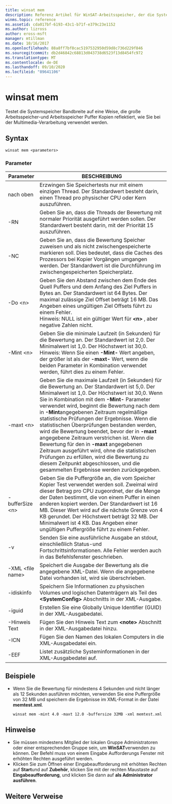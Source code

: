 ```yaml
---
title: winsat mem
description: Referenz Artikel für WinSAT-Arbeitsspeicher, der die Systemspeicher Bandbreite auf eine Weise überprüft, die den umfangreichen Arbeitsspeichers und Speicherpuffer Kopien widerspiegelt, wie bei der Multimedia-Verarbeitung verwendet.
winms.topic: reference
ms.assetid: cda017bf-6193-43c1-b71f-e379c23e1152
ms.author: lizross
author: eross-msft
manager: mtillman
ms.date: 10/16/2017
ms.openlocfilehash: 88a8ff7bf8cac5197532950d59d8c736d229f846
ms.sourcegitcommit: db2d46842c68813d043738d6523f13d8454fc972
ms.translationtype: MT
ms.contentlocale: de-DE
ms.lasthandoff: 09/10/2020
ms.locfileid: "89641106"
---
```

# <a name="winsat-mem"></a>winsat mem



Testet die Systemspeicher Bandbreite auf eine Weise, die große Arbeitsspeicher-und Arbeitsspeicher Puffer Kopien reflektiert, wie Sie bei der Multimedia-Verarbeitung verwendet werden.



## <a name="syntax"></a>Syntax

```
winsat mem <parameters>
```

### <a name="parameters"></a>Parameter

|Parameter|BESCHREIBUNG|
|---------|-----------|
|nach oben|Erzwingen Sie Speichertests nur mit einem einzigen Thread. Der Standardwert besteht darin, einen Thread pro physischer CPU oder Kern auszuführen.|
|-RN|Geben Sie an, dass die Threads der Bewertung mit normaler Priorität ausgeführt werden sollen. Der Standardwert besteht darin, mit der Priorität 15 auszuführen.|
|-NC|Geben Sie an, dass die Bewertung Speicher zuweisen und als nicht zwischengespeicherte markieren soll. Dies bedeutet, dass die Caches des Prozessors bei Kopier Vorgängen umgangen werden. Der Standardwert ist die Durchführung im zwischengespeicherten Speicherplatz.|
|-Do \<n>|Geben Sie den Abstand zwischen dem Ende des Quell Puffers und dem Anfang des Ziel Puffers in Bytes an. Der Standardwert ist 64 Bytes. Der maximal zulässige Ziel Offset beträgt 16 MB. Das Angeben eines ungültigen Ziel Offsets führt zu einem Fehler.</br>Hinweis: NULL ist ein gültiger Wert für **\<n>** , aber negative Zahlen nicht.|
|-Mint \<n>|Geben Sie die minimale Laufzeit (in Sekunden) für die Bewertung an. Der Standardwert ist 2,0. Der Minimalwert ist 1,0. Der Höchstwert ist 30,0.</br>Hinweis: Wenn Sie einen **-Mint-** Wert angeben, der größer ist als der **-maxt-** Wert, wenn die beiden Parameter in Kombination verwendet werden, führt dies zu einem Fehler.|
|-maxt \<n>|Geben Sie die maximale Laufzeit (in Sekunden) für die Bewertung an. Der Standardwert ist 5,0. Der Minimalwert ist 1,0. Der Höchstwert ist 30,0. Wenn Sie in Kombination mit dem **-Mint-** Parameter verwendet wird, beginnt die Bewertung nach dem in **-Mint**angegebenen Zeitraum regelmäßige statistische Prüfungen der Ergebnisse. Wenn die statistischen Überprüfungen bestanden werden, wird die Bewertung beendet, bevor der in **-maxt** angegebene Zeitraum verstrichen ist. Wenn die Bewertung für den in **-maxt** angegebenen Zeitraum ausgeführt wird, ohne die statistischen Prüfungen zu erfüllen, wird die Bewertung zu diesem Zeitpunkt abgeschlossen, und die gesammelten Ergebnisse werden zurückgegeben.|
|-bufferSize \<n>|Geben Sie die Puffergröße an, die vom Speicher Kopier Test verwendet werden soll. Zweimal wird dieser Betrag pro CPU zugeordnet, der die Menge der Daten bestimmt, die von einem Puffer in einen anderen kopiert werden. Der Standardwert ist 16 MB. Dieser Wert wird auf die nächste Grenze von 4 KB gerundet. Der Höchstwert beträgt 32 MB. Der Minimalwert ist 4 KB. Das Angeben einer ungültigen Puffergröße führt zu einem Fehler.|
|-v|Senden Sie eine ausführliche Ausgabe an stdout, einschließlich Status-und Fortschrittsinformationen. Alle Fehler werden auch in das Befehlsfenster geschrieben.|
|-XML \<file name>|Speichert die Ausgabe der Bewertung als die angegebene XML-Datei. Wenn die angegebene Datei vorhanden ist, wird sie überschrieben.|
|-idiskinfo|Speichern Sie Informationen zu physischen Volumes und logischen Datenträgern als Teil des **\<SystemConfig>** Abschnitts in der XML-Ausgabe.|
|-iguid|Erstellen Sie eine Globally Unique Identifier (GUID) in der XML-Ausgabedatei.|
|-Hinweis Text|Fügen Sie den Hinweis Text zum **\<note>** Abschnitt in der XML-Ausgabedatei hinzu.|
|-ICN|Fügen Sie den Namen des lokalen Computers in die XML-Ausgabedatei ein.|
|-EEF|Listet zusätzliche Systeminformationen in der XML-Ausgabedatei auf.|

## <a name="examples"></a>Beispiele

- Wenn Sie die Bewertung für mindestens 4 Sekunden und nicht länger als 12 Sekunden ausführen möchten, verwenden Sie eine Puffergröße von 32 MB und speichern die Ergebnisse im XML-Format in der Datei **memtest.xml**.
  ```
  winsat mem -mint 4.0 -maxt 12.0 -buffersize 32MB -xml memtest.xml
  ```

## <a name="remarks"></a>Hinweise

-   Sie müssen mindestens Mitglied der lokalen Gruppe Administratoren oder einer entsprechenden Gruppe sein, um **WinSAT**verwenden zu können. Der Befehl muss von einem Eingabe Aufforderungs Fenster mit erhöhten Rechten ausgeführt werden.
-   Klicken Sie zum Öffnen einer Eingabeaufforderung mit erhöhten Rechten auf **Start**und auf **Zubehör**, klicken Sie mit der rechten Maustaste auf **Eingabeaufforderung**, und klicken Sie dann auf **als Administrator ausführen**.

## <a name="additional-references"></a>Weitere Verweise

